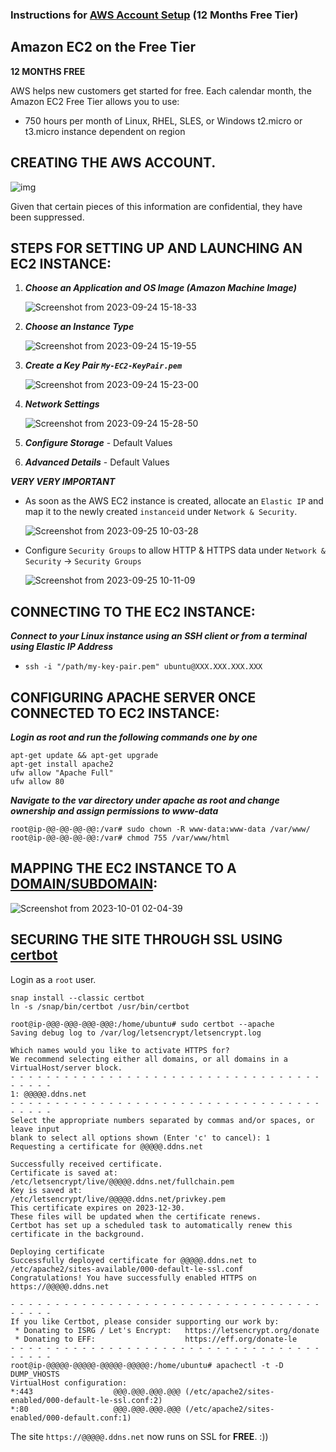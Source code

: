 ### Instructions for [AWS Account Setup](https://aws.amazon.com/pm/ec2/) (12 Months Free Tier) 

## Amazon EC2 on the Free Tier

**12 MONTHS FREE**

AWS helps new customers get started for free. Each calendar month, the Amazon EC2 Free Tier allows you to use:

- 750 hours per month of Linux, RHEL, SLES, or Windows t2.micro or t3.micro instance dependent on region


## CREATING THE AWS ACCOUNT.

![img](https://github.com/sndpchatterjee07/AWS-EC2-SETUP/assets/3818950/5174c7bc-8566-4162-9717-79dccb89fbfd)




Given that certain pieces of this information are confidential, they have been suppressed.


## STEPS FOR SETTING UP AND LAUNCHING AN EC2 INSTANCE:

1. ***Choose an Application and OS Image (Amazon Machine Image)***

    ![Screenshot from 2023-09-24 15-18-33](https://github.com/sndpchatterjee07/AWS-EC2-SETUP/assets/3818950/5ab2968f-6667-4701-9121-f0a8452d8e53)


2. ***Choose an Instance Type***

    ![Screenshot from 2023-09-24 15-19-55](https://github.com/sndpchatterjee07/AWS-EC2-SETUP/assets/3818950/975a4ca3-a3b7-488e-9b63-2cc7e42531d4)




3. ***Create a Key Pair `My-EC2-KeyPair.pem`***
    
      ![Screenshot from 2023-09-24 15-23-00](https://github.com/sndpchatterjee07/AWS-EC2-SETUP/assets/3818950/16c0fbc3-e29a-47f0-ae8a-dff80a025f76)
  

    
4. ***Network Settings***

    ![Screenshot from 2023-09-24 15-28-50](https://github.com/sndpchatterjee07/AWS-EC2-SETUP/assets/3818950/d501e1e2-170d-45c5-9037-f6c72e251c53)



5. ***Configure Storage*** - Default Values

6. ***Advanced Details*** - Default Values


***VERY VERY IMPORTANT*** 

- As soon as the AWS EC2 instance is created, allocate an `Elastic IP` and map it to the newly created `instanceid` under `Network & Security`.

   ![Screenshot from 2023-09-25 10-03-28](https://github.com/sndpchatterjee07/AWS-EC2-SETUP/assets/3818950/67352af8-2670-4d2b-b4bc-ff2ef47670fe)
 

- Configure `Security Groups` to allow HTTP & HTTPS data under `Network & Security` -> `Security Groups`

   ![Screenshot from 2023-09-25 10-11-09](https://github.com/sndpchatterjee07/AWS-EC2-SETUP/assets/3818950/e96b8740-7631-4915-a61f-5715a34efed3)
 



## CONNECTING TO THE EC2 INSTANCE:

***Connect to your Linux instance using an SSH client or from a terminal using Elastic IP Address***
  
 - `ssh -i "/path/my-key-pair.pem" ubuntu@XXX.XXX.XXX.XXX`


## CONFIGURING APACHE SERVER ONCE CONNECTED TO EC2 INSTANCE:

***Login as root and run the following commands one by one***

    apt-get update && apt-get upgrade
    apt-get install apache2
    ufw allow "Apache Full"
    ufw allow 80

***Navigate to the var directory under apache as root and change ownership and assign permissions to www-data***

    root@ip-@@-@@-@@-@@:/var# sudo chown -R www-data:www-data /var/www/
    root@ip-@@-@@-@@-@@:/var# chmod 755 /var/www/html 


## MAPPING THE EC2 INSTANCE TO A [DOMAIN/SUBDOMAIN](https://my.noip.com/):

![Screenshot from 2023-10-01 02-04-39](https://github.com/sndpchatterjee07/AWS-EC2-SETUP/assets/3818950/67a5d263-a3f0-4cc8-a5aa-261d5e472591)


## SECURING THE SITE THROUGH SSL USING [certbot](https://certbot.eff.org/instructions?ws=apache&os=ubuntufocal)

Login as a `root` user.

```
snap install --classic certbot
ln -s /snap/bin/certbot /usr/bin/certbot

root@ip-@@@-@@@-@@@-@@@:/home/ubuntu# sudo certbot --apache
Saving debug log to /var/log/letsencrypt/letsencrypt.log

Which names would you like to activate HTTPS for?
We recommend selecting either all domains, or all domains in a VirtualHost/server block.
- - - - - - - - - - - - - - - - - - - - - - - - - - - - - - - - - - - - - - - -
1: @@@@@.ddns.net
- - - - - - - - - - - - - - - - - - - - - - - - - - - - - - - - - - - - - - - -
Select the appropriate numbers separated by commas and/or spaces, or leave input
blank to select all options shown (Enter 'c' to cancel): 1
Requesting a certificate for @@@@@.ddns.net

Successfully received certificate.
Certificate is saved at: /etc/letsencrypt/live/@@@@@.ddns.net/fullchain.pem
Key is saved at:         /etc/letsencrypt/live/@@@@@.ddns.net/privkey.pem
This certificate expires on 2023-12-30.
These files will be updated when the certificate renews.
Certbot has set up a scheduled task to automatically renew this certificate in the background.

Deploying certificate
Successfully deployed certificate for @@@@@.ddns.net to /etc/apache2/sites-available/000-default-le-ssl.conf
Congratulations! You have successfully enabled HTTPS on https://@@@@@.ddns.net

- - - - - - - - - - - - - - - - - - - - - - - - - - - - - - - - - - - - - - - -
If you like Certbot, please consider supporting our work by:
 * Donating to ISRG / Let's Encrypt:   https://letsencrypt.org/donate
 * Donating to EFF:                    https://eff.org/donate-le
- - - - - - - - - - - - - - - - - - - - - - - - - - - - - - - - - - - - - - - -
root@ip-@@@@@-@@@@@-@@@@@-@@@@@:/home/ubuntu# apachectl -t -D DUMP_VHOSTS
VirtualHost configuration:
*:443                  @@@.@@@.@@@.@@@ (/etc/apache2/sites-enabled/000-default-le-ssl.conf:2)
*:80                   @@@.@@@.@@@.@@@ (/etc/apache2/sites-enabled/000-default.conf:1)
```



The site `https://@@@@@.ddns.net` now runs on SSL for **FREE**. :))







